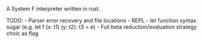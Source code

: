 A System F interpreter written in rust.

TODO:
    - Parser error recovery and file locations
    - REPL
    - let function syntax sugar (e.g. let f (x: t1) (y: t2): t3 = e)
    - Full beta reduction/evaluation strategy choic as flag